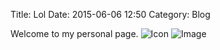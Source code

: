 Title: Lol
Date: 2015-06-06 12:50
Category: Blog

Welcome to my personal page.
![Icon]({attach}icons/Cute-Ball-Go-icon.png)
![Image]({attach}icons/Cute-Ball-Go-icon.png)